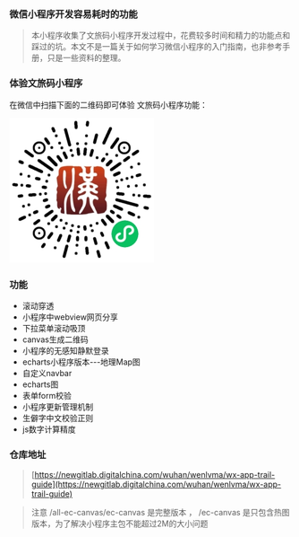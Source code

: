 ### 微信小程序开发容易耗时的功能

> 本小程序收集了文旅码小程序开发过程中，花费较多时间和精力的功能点和踩过的坑。本文不是一篇关于如何学习微信小程序的入门指南，也非参考手册，只是一些资料的整理。


### 体验文旅码小程序

在微信中扫描下面的二维码即可体验 文旅码小程序功能：

![文旅码](images/weixin-app.jpg)

### 功能

- 滚动穿透
- 小程序中webview网页分享
- 下拉菜单滚动吸顶
- canvas生成二维码
- 小程序的无感知静默登录
- echarts小程序版本---地理Map图
- 自定义navbar
- echarts图
- 表单form校验
- 小程序更新管理机制
- 生僻字中文校验正则
- js数字计算精度

### 仓库地址 

> [https://newgitlab.digitalchina.com/wuhan/wenlvma/wx-app-trail-guide](https://newgitlab.digitalchina.com/wuhan/wenlvma/wx-app-trail-guide)

> 注意 /all-ec-canvas/ec-canvas 是完整版本 ， /ec-canvas 是只包含热图版本，为了解决小程序主包不能超过2M的大小问题

